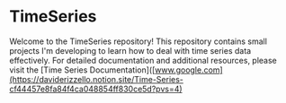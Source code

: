# TimeSeries
Welcome to the TimeSeries repository! This repository contains small projects I'm developing to learn how to deal with time series data effectively.
For detailed documentation and additional resources, please visit the [Time Series Documentation]([www.google.com](https://daviderizzello.notion.site/Time-Series-cf44457e8fa84f4ca048854ff830ce5d?pvs=4)



